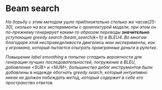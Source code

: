 # Beam search

*На борьбу с этим методом ушло приблизительно столько же часов(25-30), сколько на все эксперименты с архитектурой модели, при этом он по-прежнему генерирует каким-то образом переводы **значительно** уступающие greedy search (beam_search(k=1)) в BLEU4. Во многом благодаря этой несправеделивости двигались мои эксперименты, как у игромана, который пытается отыграть проигранные деньги в рулетке.*

*Повышение label smoothing в попытке сгладить вероятности для генерации лучших последовательностей, погружение в BLEU, добавление \<SUB\> и \<NUM\>, большинство дебаг инструментов были добавлены в надежде обогнать greedy search, который интуитивно никак не должен побеждать метод, который содержит в себе его пространство ответов.*
